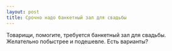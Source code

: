 ```yaml
---
layout: post 
title: Срочно надо банкетный зал для свадьбы 
--- 
```

Товарищи, помогите, требуется банкетный зал для свадьбы. Желательно побыстрее и подешевле. Есть варианты?